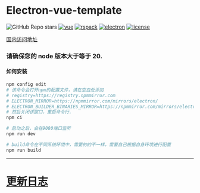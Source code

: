 # Electron-vue-template

![GitHub Repo stars](https://img.shields.io/github/stars/umbrella22/electron-vue-template)
[![vue](https://img.shields.io/badge/vue-3.5.8-brightgreen.svg)](https://github.com/vuejs/vue-next)
[![rspack](https://img.shields.io/badge/rspack-1.0.5-brightgreen.svg)](https://rspack.dev/index)
[![electron](https://img.shields.io/badge/electron-32.1.2-brightgreen.svg)](https://github.com/electron/electron)
[![license](https://img.shields.io/github/license/mashape/apistatus.svg)](https://github.com/umbrella22/electron-vue-template/blob/master/LICENSE)

[国内访问地址](https://gitee.com/Zh-Sky/electron-vue-template)

### 请确保您的 node 版本大于等于 20.

#### 如何安装

```bash
npm config edit
# 该命令会打开npm的配置文件，请在空白处添加
# registry=https://registry.npmmirror.com
# ELECTRON_MIRROR=https://npmmirror.com/mirrors/electron/
# ELECTRON_BUILDER_BINARIES_MIRROR=https://npmmirror.com/mirrors/electron-builder-binaries/
# 然后关闭该窗口，重启命令行.
npm ci

# 启动之后，会在9080端口监听
npm run dev

# build命令在不同系统环境中，需要的的不一样，需要自己根据自身环境进行配置
npm run build

```

---

# [更新日志](/CHANGELOG.md)
